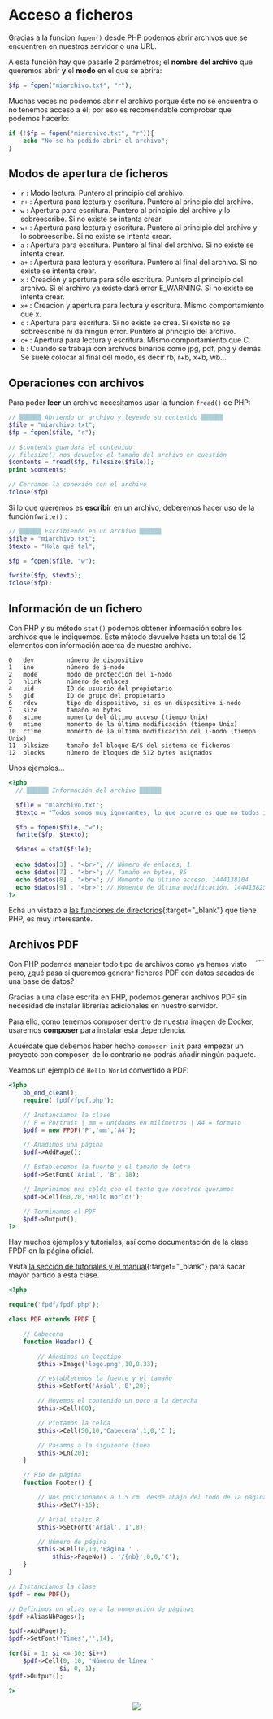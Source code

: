 # Acceso a ficheros

Gracias a la funcion `fopen()` desde PHP podemos abrir archivos que se encuentren en nuestros servidor o una URL.

A esta función hay que pasarle 2 parámetros; el **nombre del archivo** que queremos abrir **y** el **modo** en el que se abrirá:

```php
$fp = fopen("miarchivo.txt", "r");
```

Muchas veces no podemos abrir el archivo porque éste no se encuentra o no tenemos acceso a él; por eso es recomendable comprobar que podemos hacerlo:

```php
if (!$fp = fopen("miarchivo.txt", "r")){
    echo "No se ha podido abrir el archivo";
}
```

## Modos de apertura de ficheros

- `r` : Modo lectura. Puntero al principio del archivo.
- `r+` : Apertura para lectura y escritura. Puntero al principio del archivo.
- `w` : Apertura para escritura. Puntero al principio del archivo y lo sobreescribe. Si no existe se intenta crear.
- `w+` : Apertura para lectura y escritura. Puntero al principio del archivo y lo sobreescribe. Si no existe se intenta crear.
- `a` : Apertura para escritura. Puntero al final del archivo. Si no existe se intenta crear.
- `a+` : Apertura para lectura y escritura. Puntero al final del archivo. Si no existe se intenta crear.
- `x` : Creación y apertura para sólo escritura. Puntero al principio del archivo. Si el archivo ya existe dará error E_WARNING. Si no existe se intenta crear.
- `x+` : Creación y apertura para lectura y escritura. Mismo comportamiento que x.
- `c` : Apertura para escritura. Si no existe se crea. Si existe no se sobreescribe ni da ningún error. Puntero al principio del archivo.
- `c+` : Apertura para lectura y escritura. Mismo comportamiento que C.
- `b` : Cuando se trabaja con archivos binarios como jpg, pdf, png y demás. Se suele colocar al final del modo, es decir rb, r+b, x+b, wb...

## Operaciones con archivos

Para poder **leer** un archivo necesitamos usar la función `fread()` de PHP:

```php
// ▒▒▒▒▒▒ Abriendo un archivo y leyendo su contenido ▒▒▒▒▒▒
$file = "miarchivo.txt";
$fp = fopen($file, "r");

// $contents guardará el contenido
// filesize() nos devuelve el tamaño del archivo en cuestión
$contents = fread($fp, filesize($file));
print $contents;

// Cerramos la conexión con el archivo
fclose($fp)
```

Si lo que queremos es **escribir** en un archivo, deberemos hacer uso de la función`fwrite()` :

```php
// ▒▒▒▒▒▒ Escribiendo en un archivo ▒▒▒▒▒▒
$file = "miarchivo.txt";
$texto = "Hola qué tal";

$fp = fopen($file, "w");

fwrite($fp, $texto);
fclose($fp);
```

## Información de un fichero

Con PHP y su método `stat()` podemos obtener información sobre los archivos que le indiquemos. Este método devuelve hasta un total de 12 elementos con información acerca de nuestro archivo.

```processing
0   dev         número de dispositivo
1   ino         número de i-nodo
2   mode        modo de protección del i-nodo
3   nlink       número de enlaces
4   uid         ID de usuario del propietario
5   gid         ID de grupo del propietario
6   rdev        tipo de dispositivo, si es un dispositivo i-nodo
7   size        tamaño en bytes
8   atime       momento del último acceso (tiempo Unix)
9   mtime       momento de la última modificación (tiempo Unix)
10  ctime       momento de la última modificación del i-nodo (tiempo Unix)
11  blksize     tamaño del bloque E/S del sistema de ficheros
12  blocks      número de bloques de 512 bytes asignados
```

Unos ejemplos...

```php
<?php
  // ▒▒▒▒▒▒ Información del archivo ▒▒▒▒▒▒

  $file = "miarchivo.txt";
  $texto = "Todos somos muy ignorantes, lo que ocurre es que no todos ignoramos las mismas cosas.";

  $fp = fopen($file, "w");
  fwrite($fp, $texto);

  $datos = stat($file);
  
  echo $datos[3] . "<br>"; // Número de enlaces, 1
  echo $datos[7] . "<br>"; // Tamaño en bytes, 85
  echo $datos[8] . "<br>"; // Momento de último acceso, 1444138104
  echo $datos[9] . "<br>"; // Momento de última modificación, 1444138251
?>
```

Echa un vistazo a [las funciones de directorios](https://www.php.net/manual/es/book.dir.php){:target="_blank"} que tiene PHP, es muy interesante.

## Archivos PDF

<img src="../../img/ud06/img09_06-pdf.png" alt="logo PDF" style="zoom:22%; float:right;" />Con PHP podemos manejar todo tipo de archivos como ya hemos visto pero, ¿qué pasa si queremos generar ficheros PDF con datos sacados de una base de datos?

Gracias a una clase escrita en PHP, podemos generar archivos PDF sin necesidad de instalar librerías adicionales en nuestro servidor.

Para ello, como tenemos composer dentro de nuestra imagen de Docker, usaremos **composer** para instalar esta dependencia.

Acuérdate que debemos haber hecho `composer init` para empezar un proyecto con composer, de lo contrario no podrás añadir ningún paquete.

Veamos un ejemplo de `Hello World` convertido a PDF:

```php
<?php
    ob_end_clean();
    require('fpdf/fpdf.php');

    // Instanciamos la clase
    // P = Portrait | mm = unidades en milímetros | A4 = formato
    $pdf = new FPDF('P','mm','A4');

    // Añadimos una página
    $pdf->AddPage();

    // Establecemos la fuente y el tamaño de letra
    $pdf->SetFont('Arial', 'B', 18);

    // Imprimimos una celda con el texto que nosotros queramos
    $pdf->Cell(60,20,'Hello World!');

    // Terminamos el PDF
    $pdf->Output();
?>
```

Hay muchos ejemplos y tutoriales, así como documentación de la clase FPDF en la página oficial. 

Visita [la sección de tutoriales y el manual](http://www.fpdf.org/){:target="_blank"} para sacar mayor partido a esta clase.

```php
<?php

require('fpdf/fpdf.php');

class PDF extends FPDF {

    // Cabecera
    function Header() {

        // Añadimos un logotipo
        $this->Image('logo.png',10,8,33);

        // establecemos la fuente y el tamaño
        $this->SetFont('Arial','B',20);

        // Movemos el contenido un poco a la derecha
        $this->Cell(80);

        // Pintamos la celda
        $this->Cell(50,10,'Cabecera',1,0,'C');

        // Pasamos a la siguiente línea
        $this->Ln(20);
    }

    // Pie de página
    function Footer() {

        // Nos posicionamos a 1.5 cm  desde abajo del todo de la página
        $this->SetY(-15);

        // Arial italic 8
        $this->SetFont('Arial','I',8);

        // Número de página
        $this->Cell(0,10,'Página ' . 
            $this->PageNo() . '/{nb}',0,0,'C');
    }
}

// Instanciamos la clase
$pdf = new PDF();

// Definimos un alias para la numeración de páginas
$pdf->AliasNbPages();

$pdf->AddPage();
$pdf->SetFont('Times','',14);

for($i = 1; $i <= 30; $i++)
    $pdf->Cell(0, 10, 'Número de línea ' 
            . $i, 0, 1);
$pdf->Output();

?>
```

<div style="text-align: center;"><img src="../../img/ud05/img09_06-pdf-output.gif" style="max-width:85%;" /></div>
